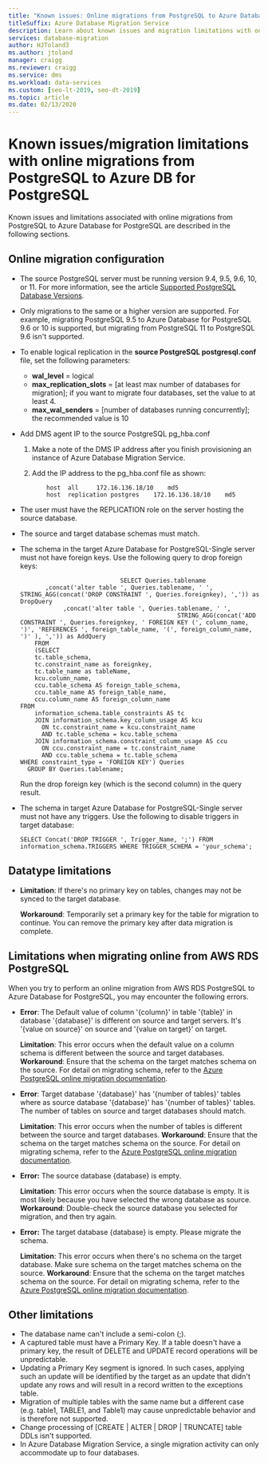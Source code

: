 ```yaml
---
title: "Known issues: Online migrations from PostgreSQL to Azure Database for PostgreSQL"
titleSuffix: Azure Database Migration Service
description: Learn about known issues and migration limitations with online migrations from PostgreSQL to Azure Database for PostgreSQ using the Azure Database Migration Service.
services: database-migration
author: HJToland3
ms.author: jtoland
manager: craigg
ms.reviewer: craigg
ms.service: dms
ms.workload: data-services
ms.custom: [seo-lt-2019, seo-dt-2019]
ms.topic: article
ms.date: 02/13/2020
---
```


# Known issues/migration limitations with online migrations from PostgreSQL to Azure DB for PostgreSQL

Known issues and limitations associated with online migrations from PostgreSQL to Azure Database for PostgreSQL are described in the following sections.

## Online migration configuration

- The source PostgreSQL server must be running version 9.4, 9.5, 9.6, 10, or 11. For more information, see the article [Supported PostgreSQL Database Versions](../postgresql/concepts-supported-versions.md).
- Only migrations to the same or a higher version are supported. For example, migrating PostgreSQL 9.5 to Azure Database for PostgreSQL 9.6 or 10 is supported, but migrating from PostgreSQL 11 to PostgreSQL 9.6 isn't supported.
- To enable logical replication in the **source PostgreSQL postgresql.conf** file, set the following parameters:
  - **wal_level** = logical
  - **max_replication_slots** = [at least max number of databases for migration]; if you want to migrate four databases, set the value to at least 4.
  - **max_wal_senders** = [number of databases running concurrently]; the recommended value is 10
- Add DMS agent IP to the source PostgreSQL pg_hba.conf
  1. Make a note of the DMS IP address after you finish provisioning an instance of Azure Database Migration Service.
  2. Add the IP address to the pg_hba.conf file as shown:

      ```
          host	all		172.16.136.18/10	md5
          host	replication	postgres	172.16.136.18/10	md5
      ```

- The user must have the REPLICATION role on the server hosting the source database.
- The source and target database schemas must match.
- The schema in the target Azure Database for PostgreSQL-Single server must not have foreign keys. Use the following query to drop foreign keys:

    ```
    							SELECT Queries.tablename
           ,concat('alter table ', Queries.tablename, ' ', STRING_AGG(concat('DROP CONSTRAINT ', Queries.foreignkey), ',')) as DropQuery
                ,concat('alter table ', Queries.tablename, ' ', 
                                                STRING_AGG(concat('ADD CONSTRAINT ', Queries.foreignkey, ' FOREIGN KEY (', column_name, ')', 'REFERENCES ', foreign_table_name, '(', foreign_column_name, ')' ), ',')) as AddQuery
        FROM
        (SELECT
        tc.table_schema, 
        tc.constraint_name as foreignkey, 
        tc.table_name as tableName, 
        kcu.column_name, 
        ccu.table_schema AS foreign_table_schema,
        ccu.table_name AS foreign_table_name,
        ccu.column_name AS foreign_column_name 
    FROM 
        information_schema.table_constraints AS tc 
        JOIN information_schema.key_column_usage AS kcu
          ON tc.constraint_name = kcu.constraint_name
          AND tc.table_schema = kcu.table_schema
        JOIN information_schema.constraint_column_usage AS ccu
          ON ccu.constraint_name = tc.constraint_name
          AND ccu.table_schema = tc.table_schema
    WHERE constraint_type = 'FOREIGN KEY') Queries
      GROUP BY Queries.tablename;
    
    ```

    Run the drop foreign key (which is the second column) in the query result.

- The schema in target Azure Database for PostgreSQL-Single server must not have any triggers. Use the following to disable triggers in target database:

     ```
    SELECT Concat('DROP TRIGGER ', Trigger_Name, ';') FROM  information_schema.TRIGGERS WHERE TRIGGER_SCHEMA = 'your_schema';
     ```

## Datatype limitations

- **Limitation**: If there's no primary key on tables, changes may not be synced to the target database.

    **Workaround**: Temporarily set a primary key for the table for migration to continue. You can remove the primary key after data migration is complete.

## Limitations when migrating online from AWS RDS PostgreSQL

When you try to perform an online migration from AWS RDS PostgreSQL to Azure Database for PostgreSQL, you may encounter the following errors.

- **Error**: The Default value of column '{column}' in table '{table}' in database '{database}' is different on source and target servers. It's '{value on source}' on source and '{value on target}' on target.

  **Limitation**: This error occurs when the default value on a column schema is different between the source and target databases.
  **Workaround**: Ensure that the schema on the target matches schema on the source. For detail on migrating schema, refer to the [Azure PostgreSQL online migration documentation](https://docs.microsoft.com/azure/dms/tutorial-postgresql-azure-postgresql-online#migrate-the-sample-schema).

- **Error**: Target database '{database}' has '{number of tables}' tables where as source database '{database}' has '{number of tables}' tables. The number of tables on source and target databases should match.

  **Limitation**: This error occurs when the number of tables is different between the source and target databases.
  **Workaround**: Ensure that the schema on the target matches schema on the source. For detail on migrating schema, refer to the [Azure PostgreSQL online migration documentation](https://docs.microsoft.com/azure/dms/tutorial-postgresql-azure-postgresql-online#migrate-the-sample-schema).

- **Error:** The source database {database} is empty.

  **Limitation**: This error occurs when the source database is empty. It is most likely because you have selected the wrong database as source.
  **Workaround**: Double-check the source database you selected for migration, and then try again.

- **Error:** The target database {database} is empty. Please migrate the schema.

  **Limitation**: This error occurs when there's no schema on the target database. Make sure schema on the target matches schema on the source.
  **Workaround**: Ensure that the schema on the target matches schema on the source. For detail on migrating schema, refer to the [Azure PostgreSQL online migration documentation](https://docs.microsoft.com/azure/dms/tutorial-postgresql-azure-postgresql-online#migrate-the-sample-schema).

## Other limitations

- The database name can't include a semi-colon (;).
- A captured table must have a Primary Key. If a table doesn't have a primary key, the result of DELETE and UPDATE record operations will be unpredictable.
- Updating a Primary Key segment is ignored. In such cases, applying such an update will be identified by the target as an update that didn't update any rows and will result in a record written to the exceptions table.
- Migration of multiple tables with the same name but a different case (e.g. table1, TABLE1, and Table1) may cause unpredictable behavior and is therefore not supported.
- Change processing of [CREATE | ALTER | DROP | TRUNCATE] table DDLs isn't supported.
- In Azure Database Migration Service, a single migration activity can only accommodate up to four databases.
